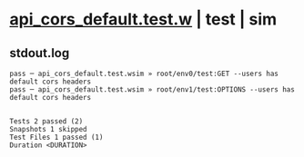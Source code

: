 # [api_cors_default.test.w](../../../../../examples/tests/valid/api_cors_default.test.w) | test | sim

## stdout.log
```log
pass ─ api_cors_default.test.wsim » root/env0/test:GET --users has default cors headers    
pass ─ api_cors_default.test.wsim » root/env1/test:OPTIONS --users has default cors headers
 
 
Tests 2 passed (2)
Snapshots 1 skipped
Test Files 1 passed (1)
Duration <DURATION>
```

